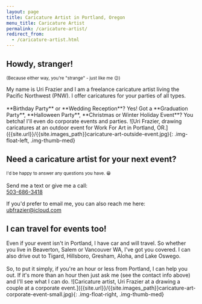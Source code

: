 ```yaml
---
layout: page
title: Caricature Artist in Portland, Oregon
menu_title: Caricature Artist
permalink: /caricature-artist/
redirect_from:
  - /caricature-artist.html
---
```


<h2 class='no-bottom-margin'>Howdy, stranger!</h2><small>(Because either way, you're "strange" - just like me 😉)</small>

<p class='flex-container'>
    <span markdown=1>
    My name is Uri Frazier and I am a freelance caricature artist living the Pacific Northwest (PNW).
    I offer caricatures for your parties of all types. <br><br> **Birthday Party** or **Wedding Reception**? Yes!
    Got a **Graduation Party**, **Halloween Party**, **Christmas or Winter Holiday Event**? You betcha! I'll even do corporate events and parties.
    </span>
    <span markdown=1 class='image-mobile-swap-order'>
        ![Uri Frazier, drawing caricatures at an outdoor event for Work For Art in Portland, OR.]({{site.url}}/{{site.images_path}}caricature-art-outside-event.jpg){: .img-float-left, .img-thumb-med}
    </span>    
</p>

<section id='caricature-artist-contact-cta' markdown=1>

## Need a caricature artist for your next event?
<small>I'd be happy to answer any questions you have. 😁</small><br><br>
Send me a text or give me a call:<br>
[503-686-3418](tel:+15036863418)

If you'd prefer to email me, you can also reach me here:<br>
[ubfrazier@icloud.com](mailto:ubfrazier@icloud.com)

</section>

## I can travel for events too!
<p class='flex-container'>
    <span markdown=1>
        Even if your event isn't in Portland, I have car and will travel. So whether you live in Beaverton, Salem or Vancouver WA, I've got you covered. I can also drive out to Tigard, Hillsboro, Gresham, Aloha, and Lake Oswego. <br><br>So, to put it simply, if you're an hour or less from Portland, I can help you out. If it's more than an hour then just ask me (see the contact info above) and I'll see what I can do.
    </span>
    <span markdown=1 class='image-mobile-swap-order'>
        ![Caricature artist, Uri Frazier at a drawing a couple at a corporate event.]({{site.url}}/{{site.images_path}}caricature-art-corporate-event-small.jpg){: .img-float-right, .img-thumb-med}
    </span>    
</p>




